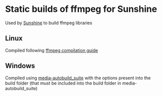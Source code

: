 # Static builds of ffmpeg for Sunshine
Used by [Sunshine](https://github.com/LizardByte/Sunshine) to build ffmpeg libraries

## Linux
Compiled following [ffmpeg compilation guide](https://trac.ffmpeg.org/wiki/CompilationGuide/Ubuntu)

## Windows
Compiled using [media-autobuild_suite](https://github.com/m-ab-s/media-autobuild_suite) with the options present into 
the build folder (that must be included into the build folder in media-autobuild_suite)
